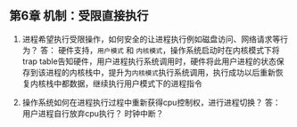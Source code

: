 
## 第6章 机制：受限直接执行

1. 进程希望执行受限操作，如何安全的让进程执行例如磁盘访问、网络请求等行为？
	答： 硬件支持，`用户模式` 和 `内核模式`，操作系统启动时在内核模式下将trap table告知硬件，用户进程执行系统调用时，硬件将此用户进程的状态保存到该进程的内核栈中，提升为`内核模式`执行系统调用，执行成功以后重新恢复内核栈中都数据，继续执行用户模式下的进程指令

2. 操作系统如何在进程执行过程中重新获得cpu控制权，进行进程切换？
	答： 用户进程自行放弃cpu执行？ 时钟中断？